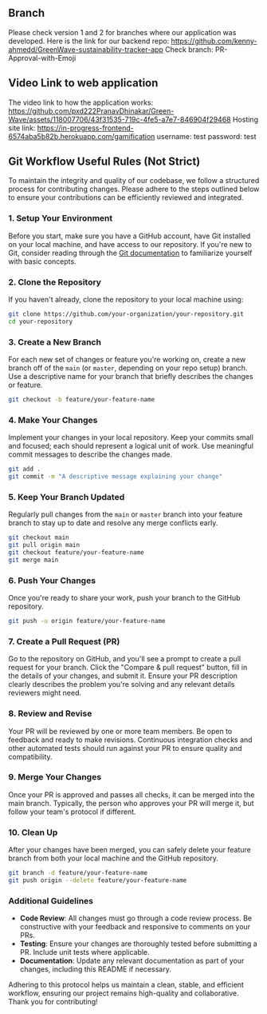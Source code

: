 ## Branch
Please check version 1 and 2 for branches where our application was developed.
Here is the link for our backend repo: https://github.com/kenny-ahmedd/GreenWave-sustainability-tracker-app
Check branch: PR-Approval-with-Emoji
## Video Link to web application
The video link to how the application works: https://github.com/pxd222PranavDhinakar/Green-Wave/assets/118007706/43f31535-719c-4fe5-a7e7-846904f29468
Hosting site link: https://in-progress-frontend-6574aba5b82b.herokuapp.com/gamification 
username: test 
password: test
## Git Workflow Useful Rules (Not Strict)

To maintain the integrity and quality of our codebase, we follow a structured process for contributing changes. Please adhere to the steps outlined below to ensure your contributions can be efficiently reviewed and integrated.

### 1. Setup Your Environment

Before you start, make sure you have a GitHub account, have Git installed on your local machine, and have access to our repository. If you're new to Git, consider reading through the [Git documentation](https://git-scm.com/doc) to familiarize yourself with basic concepts.

### 2. Clone the Repository

If you haven't already, clone the repository to your local machine using:

```bash
git clone https://github.com/your-organization/your-repository.git
cd your-repository
```

### 3. Create a New Branch

For each new set of changes or feature you're working on, create a new branch off of the `main` (or `master`, depending on your repo setup) branch. Use a descriptive name for your branch that briefly describes the changes or feature.

```bash
git checkout -b feature/your-feature-name
```

### 4. Make Your Changes

Implement your changes in your local repository. Keep your commits small and focused; each should represent a logical unit of work. Use meaningful commit messages to describe the changes made.

```bash
git add .
git commit -m "A descriptive message explaining your change"
```

### 5. Keep Your Branch Updated

Regularly pull changes from the `main` or `master` branch into your feature branch to stay up to date and resolve any merge conflicts early.

```bash
git checkout main
git pull origin main
git checkout feature/your-feature-name
git merge main
```

### 6. Push Your Changes

Once you're ready to share your work, push your branch to the GitHub repository.

```bash
git push -u origin feature/your-feature-name
```

### 7. Create a Pull Request (PR)

Go to the repository on GitHub, and you'll see a prompt to create a pull request for your branch. Click the "Compare & pull request" button, fill in the details of your changes, and submit it. Ensure your PR description clearly describes the problem you're solving and any relevant details reviewers might need.

### 8. Review and Revise

Your PR will be reviewed by one or more team members. Be open to feedback and ready to make revisions. Continuous integration checks and other automated tests should run against your PR to ensure quality and compatibility.

### 9. Merge Your Changes

Once your PR is approved and passes all checks, it can be merged into the main branch. Typically, the person who approves your PR will merge it, but follow your team's protocol if different.

### 10. Clean Up

After your changes have been merged, you can safely delete your feature branch from both your local machine and the GitHub repository.

```bash
git branch -d feature/your-feature-name
git push origin --delete feature/your-feature-name
```

### Additional Guidelines

- **Code Review**: All changes must go through a code review process. Be constructive with your feedback and responsive to comments on your PRs.
- **Testing**: Ensure your changes are thoroughly tested before submitting a PR. Include unit tests where applicable.
- **Documentation**: Update any relevant documentation as part of your changes, including this README if necessary.

Adhering to this protocol helps us maintain a clean, stable, and efficient workflow, ensuring our project remains high-quality and collaborative. Thank you for contributing!
